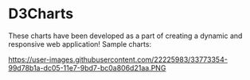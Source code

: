 # D3Charts

These charts have been developed as a part of creating a dynamic and responsive web application! Sample charts: 

https://user-images.githubusercontent.com/22225983/33773354-99d78b1a-dc05-11e7-9bd7-bc0a806d21aa.PNG
